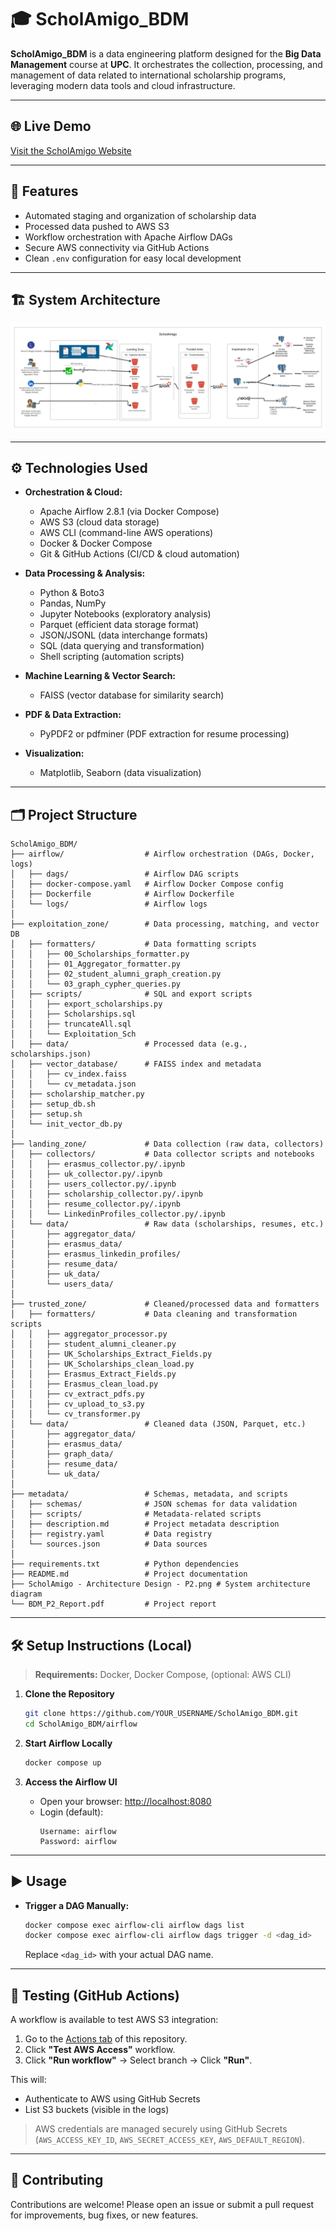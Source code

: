 # 🎓 ScholAmigo_BDM


**ScholAmigo_BDM** is a data engineering platform designed for the **Big Data Management** course at **UPC**. It orchestrates the collection, processing, and management of data related to international scholarship programs, leveraging modern data tools and cloud infrastructure.

---

## 🌐 Live Demo
[Visit the ScholAmigo Website](https://scholamigo-website.lovable.app)

---

## 🚀 Features
- Automated staging and organization of scholarship data
- Processed data pushed to AWS S3
- Workflow orchestration with Apache Airflow DAGs
- Secure AWS connectivity via GitHub Actions
- Clean `.env` configuration for easy local development

---

## 🏗️ System Architecture

![System Architecture](./ScholAmigo%20-%20Architecture%20Design%20-%20P2.png)

---

## ⚙️ Technologies Used
- **Orchestration & Cloud:**
  - Apache Airflow 2.8.1 (via Docker Compose)
  - AWS S3 (cloud data storage)
  - AWS CLI (command-line AWS operations)
  - Docker & Docker Compose
  - Git & GitHub Actions (CI/CD & cloud automation)

- **Data Processing & Analysis:**
  - Python & Boto3
  - Pandas, NumPy
  - Jupyter Notebooks (exploratory analysis)
  - Parquet (efficient data storage format)
  - JSON/JSONL (data interchange formats)
  - SQL (data querying and transformation)
  - Shell scripting (automation scripts)

- **Machine Learning & Vector Search:**
  - FAISS (vector database for similarity search)

- **PDF & Data Extraction:**
  - PyPDF2 or pdfminer (PDF extraction for resume processing)

- **Visualization:**
  - Matplotlib, Seaborn (data visualization)

---

## 🗂️ Project Structure
```
ScholAmigo_BDM/
├── airflow/                  # Airflow orchestration (DAGs, Docker, logs)
│   ├── dags/                 # Airflow DAG scripts
│   ├── docker-compose.yaml   # Airflow Docker Compose config
│   ├── Dockerfile            # Airflow Dockerfile
│   └── logs/                 # Airflow logs
│
├── exploitation_zone/        # Data processing, matching, and vector DB
│   ├── formatters/           # Data formatting scripts
│   │   ├── 00_Scholarships_formatter.py
│   │   ├── 01_Aggregator_formatter.py
│   │   ├── 02_student_alumni_graph_creation.py
│   │   └── 03_graph_cypher_queries.py
│   ├── scripts/              # SQL and export scripts
│   │   ├── export_scholarships.py
│   │   ├── Scholarships.sql
│   │   ├── truncateAll.sql
│   │   └── Exploitation_Sch
│   ├── data/                 # Processed data (e.g., scholarships.json)
│   ├── vector_database/      # FAISS index and metadata
│   │   ├── cv_index.faiss
│   │   └── cv_metadata.json
│   ├── scholarship_matcher.py
│   ├── setup_db.sh
│   ├── setup.sh
│   └── init_vector_db.py
│
├── landing_zone/             # Data collection (raw data, collectors)
│   ├── collectors/           # Data collector scripts and notebooks
│   │   ├── erasmus_collector.py/.ipynb
│   │   ├── uk_collector.py/.ipynb
│   │   ├── users_collector.py/.ipynb
│   │   ├── scholarship_collector.py/.ipynb
│   │   ├── resume_collector.py/.ipynb
│   │   └── LinkedinProfiles_collector.py/.ipynb
│   └── data/                 # Raw data (scholarships, resumes, etc.)
│       ├── aggregator_data/
│       ├── erasmus_data/
│       ├── erasmus_linkedin_profiles/
│       ├── resume_data/
│       ├── uk_data/
│       └── users_data/
│
├── trusted_zone/             # Cleaned/processed data and formatters
│   ├── formatters/           # Data cleaning and transformation scripts
│   │   ├── aggregator_processor.py
│   │   ├── student_alumni_cleaner.py
│   │   ├── UK_Scholarships_Extract_Fields.py
│   │   ├── UK_Scholarships_clean_load.py
│   │   ├── Erasmus_Extract_Fields.py
│   │   ├── Erasmus_clean_load.py
│   │   ├── cv_extract_pdfs.py
│   │   ├── cv_upload_to_s3.py
│   │   └── cv_transformer.py
│   └── data/                 # Cleaned data (JSON, Parquet, etc.)
│       ├── aggregator_data/
│       ├── erasmus_data/
│       ├── graph_data/
│       ├── resume_data/
│       └── uk_data/
│
├── metadata/                 # Schemas, metadata, and scripts
│   ├── schemas/              # JSON schemas for data validation
│   ├── scripts/              # Metadata-related scripts
│   ├── description.md        # Project metadata description
│   ├── registry.yaml         # Data registry
│   └── sources.json          # Data sources
│
├── requirements.txt          # Python dependencies
├── README.md                 # Project documentation
├── ScholAmigo - Architecture Design - P2.png # System architecture diagram
└── BDM_P2_Report.pdf         # Project report
```

---

## 🛠️ Setup Instructions (Local)

> **Requirements:** Docker, Docker Compose, (optional: AWS CLI)

1. **Clone the Repository**
   ```bash
   git clone https://github.com/YOUR_USERNAME/ScholAmigo_BDM.git
   cd ScholAmigo_BDM/airflow
   ```

2. **Start Airflow Locally**
   ```bash
   docker compose up
   ```

3. **Access the Airflow UI**
   - Open your browser: [http://localhost:8080](http://localhost:8080)
   - Login (default):
     ```
     Username: airflow
     Password: airflow
     ```

---

## ▶️ Usage

- **Trigger a DAG Manually:**
  ```bash
  docker compose exec airflow-cli airflow dags list
  docker compose exec airflow-cli airflow dags trigger -d <dag_id>
  ```
  Replace `<dag_id>` with your actual DAG name.

---

## 🧪 Testing (GitHub Actions)

A workflow is available to test AWS S3 integration:

1. Go to the [Actions tab](../../actions) of this repository.
2. Click **"Test AWS Access"** workflow.
3. Click **"Run workflow"** → Select branch → Click **"Run"**.

This will:
- Authenticate to AWS using GitHub Secrets
- List S3 buckets (visible in the logs)

> AWS credentials are managed securely using GitHub Secrets (`AWS_ACCESS_KEY_ID`, `AWS_SECRET_ACCESS_KEY`, `AWS_DEFAULT_REGION`).

---

## 🤝 Contributing

Contributions are welcome! Please open an issue or submit a pull request for improvements, bug fixes, or new features.